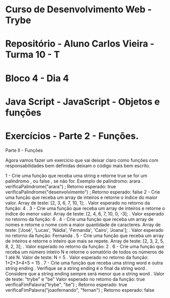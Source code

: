 # Curso de Desenvolvimento Web - Trybe
# Repositório - Aluno Carlos Vieira - Turma 10 - T
# Bloco 4 - Dia 4
# Java Script - JavaScript - Objetos e funções
# Exercícios - Parte 2 - Funções.

Parte II - Funções

Agora vamos fazer um exercício que vai deixar claro como funções com responsabilidades bem definidas deixam o código mais bem escrito.

1 - Crie uma função que receba uma string e retorne true se for um palíndromo , ou false , se não for.
  Exemplo de palíndromo: arara .
  verificaPalindrome("arara") ;
  Retorno esperado: true
  verificaPalindrome("desenvolvimento") ;
  Retorno esperado: false
2 - Crie uma função que receba um array de inteiros e retorne o índice do maior valor.
  Array de teste: [2, 3, 6, 7, 10, 1]; .
  Valor esperado no retorno da função: 4 .
3 - Crie uma função que receba um array de inteiros e retorne o índice do menor valor.
  Array de teste: [2, 4, 6, 7, 10, 0, -3]; .
  Valor esperado no retorno da função: 6 .
4 - Crie uma função que receba um array de nomes e retorne o nome com a maior quantidade de caracteres.
  Array de teste: ['José', 'Lucas', 'Nádia', 'Fernanda', 'Cairo', 'Joana']; .
  Valor esperado no retorno da função: Fernanda .
5 - Crie uma função que receba um array de inteiros e retorne o inteiro que mais se repete.
  Array de teste: [2, 3, 2, 5, 8, 2, 3]; .
  Valor esperado no retorno da função: 2 .
6 - Crie uma função que receba um número inteiro N e retorne o somatório de todos os números de 1 até N.
  Valor de teste: N = 5 .
  Valor esperado no retorno da função: 1+2+3+4+5 = 15 .
7 - Crie uma função que receba uma string word e outra string ending . Verifique se a string ending é o final da string word . Considere que a string ending sempre será menor que a string word .
  Valor de teste: "trybe" e "be"
  Valor esperado no retorno da função: true
  verificaFimPalavra("trybe", "be") ;
  Retorno esperado: true
  verificaFimPalavra("joaofernando", "fernan") ;
  Retorno esperado: false